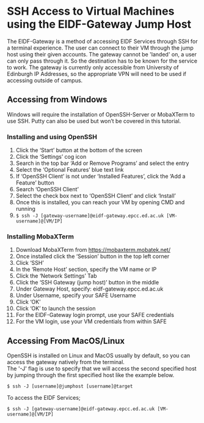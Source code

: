 <style>
.borderimg1 {
  border: 5px solid transparent;
  padding: 5px;
  /*margin: 15px;*/
  border-color: rgba(192, 192, 192, 0.1);
  border-radius: 10px;
}

.bold {
  font-weight: bold;
  color: blue;
}
</style>

# SSH Access to Virtual Machines using the EIDF-Gateway Jump Host
The EIDF-Gateway is a method of accessing EIDF Services through SSH for a terminal experience. The user can connect to their VM through the jump host using their given accounts.
The gateway cannot be 'landed' on, a user can only pass through it. So the destination has to be known for the service to work.
The gateway is currently only accessible from University of Edinburgh IP Addresses, so the appropriate VPN will need to be used if accessing outside of campus.


## Accessing from Windows
Windows will require the installation of OpenSSH-Server or MobaXTerm to use SSH. Putty can also be used but won’t be covered in this tutorial.

### Installing and using OpenSSH
1.	Click the ‘Start’ button at the bottom of the screen
2.	Click the ‘Settings’ cog icon
3.	Search in the top bar ‘Add or Remove Programs’ and select the entry
4.	Select the ‘Optional Features’ blue text link
5.	If ‘OpenSSH Client’ is not under ‘Installed Features’, click the ‘Add a Feature’ button
6.	Search ‘OpenSSH Client’
7.	Select the check box next to ‘OpenSSH Client’ and click ‘Install’
8.	Once this is installed, you can reach your VM by opening CMD and running
9.	`$ ssh -J [gateway-username]@eidf-gateway.epcc.ed.ac.uk [VM-username]@[VM/IP]`

### Installing MobaXTerm
1.	Download MobaXTerm from https://mobaxterm.mobatek.net/
2.	Once installed click the ‘Session’ button in the top left corner
3.	Click ‘SSH’
4.	In the ‘Remote Host’ section, specify the VM name or IP
5.	Click the ‘Network Settings’ Tab
6.	Click the ‘SSH Gateway (jump host)’ button in the middle
7.	Under Gateway Host, specify: eidf-gateway.epcc.ed.ac.uk
8.	Under Username, specify your SAFE Username
9.	Click ‘OK’
10.	Click ‘OK’ to launch the session
11.	For the EIDF-Gateway login prompt, use your SAFE credentials
12.	For the VM login, use your VM credentials from within SAFE


## Accessing From MacOS/Linux

OpenSSH is installed on Linux and MacOS usually by default, so you can access the gateway natively from the terminal. <br>
The '-J' flag is use to specify that we will access the second specified host by jumping through the first specified host like the example below.
```
$ ssh -J [username]@jumphost [username]@target
```

To access the EIDF Services;
```
$ ssh -J [gateway-username]@eidf-gateway.epcc.ed.ac.uk [VM-username]@[VM/IP]
```
